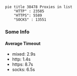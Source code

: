 
```mermaid
pie title 38478 Proxies in list
    "HTTP" : 23585
    "HTTPS": 5589
    "SOCKS" : 13551
```

### Some Info
#### Average Timeout

- mixed: 2.9s
- http: 1.4s
- https: 8.7s
- socks: 6.5s